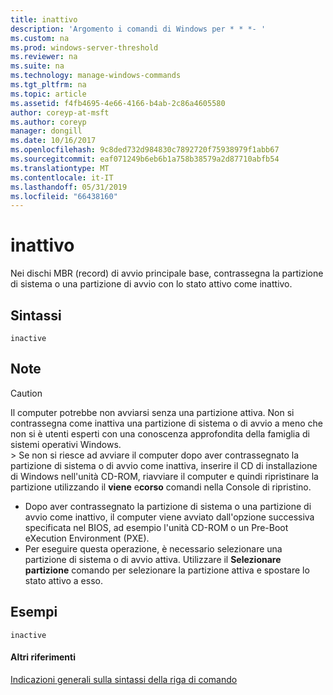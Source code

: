 ```yaml
---
title: inattivo
description: 'Argomento i comandi di Windows per * * *- '
ms.custom: na
ms.prod: windows-server-threshold
ms.reviewer: na
ms.suite: na
ms.technology: manage-windows-commands
ms.tgt_pltfrm: na
ms.topic: article
ms.assetid: f4fb4695-4e66-4166-b4ab-2c86a4605580
author: coreyp-at-msft
ms.author: coreyp
manager: dongill
ms.date: 10/16/2017
ms.openlocfilehash: 9c8ded732d984830c7892720f75938979f1abb67
ms.sourcegitcommit: eaf071249b6eb6b1a758b38579a2d87710abfb54
ms.translationtype: MT
ms.contentlocale: it-IT
ms.lasthandoff: 05/31/2019
ms.locfileid: "66438160"
---
```

# <a name="inactive"></a>inattivo



Nei dischi MBR (record) di avvio principale base, contrassegna la partizione di sistema o una partizione di avvio con lo stato attivo come inattivo.

## <a name="syntax"></a>Sintassi

```
inactive
```

## <a name="remarks"></a>Note

> [!CAUTION]
> Il computer potrebbe non avviarsi senza una partizione attiva. Non si contrassegna come inattiva una partizione di sistema o di avvio a meno che non si è utenti esperti con una conoscenza approfondita della famiglia di sistemi operativi Windows.</br>> Se non si riesce ad avviare il computer dopo aver contrassegnato la partizione di sistema o di avvio come inattiva, inserire il CD di installazione di Windows nell'unità CD-ROM, riavviare il computer e quindi ripristinare la partizione utilizzando il **viene** e**corso** comandi nella Console di ripristino.
> -   Dopo aver contrassegnato la partizione di sistema o una partizione di avvio come inattivo, il computer viene avviato dall'opzione successiva specificata nel BIOS, ad esempio l'unità CD-ROM o un Pre-Boot eXecution Environment (PXE).
> -   Per eseguire questa operazione, è necessario selezionare una partizione di sistema o di avvio attiva. Utilizzare il **Selezionare partizione** comando per selezionare la partizione attiva e spostare lo stato attivo a esso.

## <a name="BKMK_examples"></a>Esempi

```
inactive
```

#### <a name="additional-references"></a>Altri riferimenti

[Indicazioni generali sulla sintassi della riga di comando](command-line-syntax-key.md)

